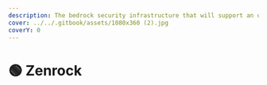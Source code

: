 ```yaml
---
description: The bedrock security infrastructure that will support an omnichain future.
cover: ../../.gitbook/assets/1080x360 (2).jpg
coverY: 0
---
```


# 🟢 Zenrock

